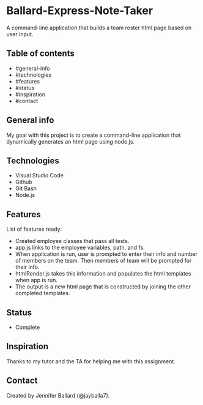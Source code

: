 # Ballard-Express-Note-Taker
A command-line application that builds a team roster html page based on user input.

## Table of contents
* #general-info
* #technologies
* #features
* #status
* #inspiration
* #contact

## General info
My goal with this project is to create a command-line application that dynamically generates an html page using node.js.

## Technologies
* Visual Studio Code
* Github
* Git Bash
* Node.js

## Features
List of features ready:
* Created employee classes that pass all tests.
* app.js links to the employee variables, path, and fs.
* When application is run, user is prompted to enter their info and number of members on the team. Then members of team will be prompted for their info.
* htmlRender.js takes this information and populates the html templates when app is run.
* The output is a new html page that is constructed by joining the other completed templates.

## Status
* Complete

## Inspiration
Thanks to my tutor and the TA for helping me with this assignment.

## Contact
Created by Jennifer Ballard (@jayballa7).
